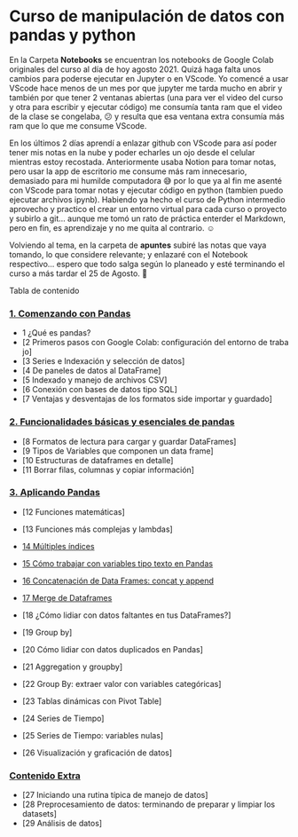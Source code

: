 # Curso de manipulación de datos con pandas y python

En la Carpeta **Notebooks** se encuentran los notebooks de Google Colab originales del curso al día de hoy agosto 2021. Quizá haga falta unos cambios para poderse ejecutar en Jupyter o en VScode. Yo comencé a usar VScode hace menos de un mes por que jupyter me tarda mucho en abrir y también por que tener 2 ventanas abiertas (una para ver el video del curso y otra para escribir y ejecutar código) me consumía tanta ram que el video de la clase se congelaba, :confused: y resulta que esa ventana extra consumía más ram que lo que me consume VScode. 

En los últimos 2 días aprendí a enlazar github con VScode para así poder tener mis notas en la nube y poder echarles un ojo desde el celular mientras estoy recostada.  Anteriormente usaba Notion para tomar notas, pero usar la app de escritorio me consume más ram innecesario, demasiado para mi humilde computadora :sweat_smile: por lo que ya al fin me asenté con VScode para tomar notas y ejecutar código en python (tambien puedo ejecutar archivos ipynb). Habiendo ya hecho el curso de Python intermedio aprovecho y practico el crear un entorno virtual para cada curso o proyecto y subirlo a git... aunque me tomó un rato de práctica enterder el Markdown, pero en fin, es aprendizaje y no me quita al contrario. :relaxed:

Volviendo al tema, en la carpeta de **apuntes** subiré las notas que vaya tomando, lo que considere relevante; y enlazaré con el Notebook respectivo... espero que todo salga según lo planeado y esté terminando el curso a más tardar el 25 de Agosto. :pray:

 Tabla de contenido

### [1. Comenzando con Pandas](#)

* 1 ¿Qué es pandas?
* [2 Primeros pasos con Google Colab: configuración del entorno de trabajo]
* [3 Series e Indexación y selección de datos]
* [4 De paneles de datos al DataFrame]
* [5 Indexado y manejo de archivos CSV]
* [6 Conexión con bases de datos tipo SQL]
* [7 Ventajas y desventajas de los formatos side importar y guardado]


### [2. Funcionalidades básicas y esenciales de pandas](#)

* [8 Formatos de lectura para cargar y guardar DataFrames]
* [9 Tipos de Variables que componen un data frame]
* [10 Estructuras de dataframes en detalle]
* [11 Borrar filas, columnas y copiar información]


### [3. Aplicando Pandas](apuntes/3%20Aplicando%20pandas.md)

* [12 Funciones matemáticas]
* [13 Funciones más complejas y lambdas]


* [14 Múltiples índices](apuntes/3%20Aplicando%20pandas.md#14-Múltiples-índices)

* [15 Cómo trabajar con variables tipo texto en Pandas](apuntes/3%20Aplicando%20pandas.md#15-Cómo-trabajar-con-variables-tipo-texto-en-pandas)

* [16 Concatenación de Data Frames: concat y append](apuntes/3%20Aplicando%20pandas.md#16-concatenación-de-data-frames-concat-y-append)

* [17 Merge de Dataframes](apuntes/3%20Aplicando%20pandas.md#17-merge-de-dataframes)

* [18  ¿Cómo lidiar con datos faltantes en tus DataFrames?]
* [19  Group by]
* [20  Cómo lidiar con datos duplicados en Pandas]
* [21  Aggregation y groupby]
* [22  Group By: extraer valor con variables categóricas]
* [23  Tablas dinámicas con Pivot Table]
* [24  Series de Tiempo]
* [25  Series de Tiempo: variables nulas]
* [26  Visualización y graficación de datos]


### [Contenido Extra](#)

* [27  Iniciando una rutina típica de manejo de datos]
* [28  Preprocesamiento de datos: terminando de preparar y limpiar los datasets]
* [29  Análisis de datos]
